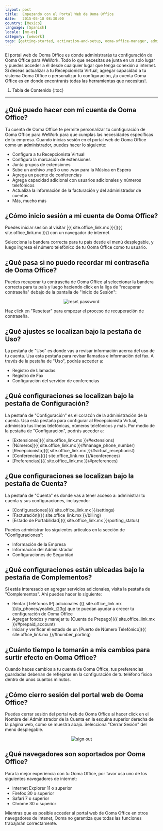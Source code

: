 ```yaml
---
layout: post
title:  Empezando con el Portal Web de Ooma Office
date:   2015-05-18 08:30:00
country: [Mexico]
language: [Spanish]
locale: [mx-es]
category: [wework]
tags: [getting-started, activation-and-setup, ooma-office-manager, admin-features, wework]
---
```


El portal web de Ooma Office es donde administrarás tu configuración de Ooma Office para WeWork. Todo lo que necesitas se junta en un solo lugar y puedes acceder a él desde cualquier lugar que tenga conexión a internet. Si deseas actualizar a tu Recepcionista Virtual, agregar capacidad a tu sistema Ooma Office o personalizar tu configuración, ¡tu cuenta Ooma Office es en donde encontrarás todas las herramientas que necesitas!.

1. Tabla de Contenido
{:toc}
* * *

## ¿Qué puedo hacer con mi cuenta de Ooma Office?

Tu cuenta de Ooma Office te permite personalizar tu configuración de Ooma Office para WeWork para que cumplas las necesidades específicas de tu empresa. Cuando inicias sesión en el portal web de Ooma Office como un administrador, puedes hacer lo siguiente:

* Configura a tu Recepcionista Virtual
* Configura la marcación de extensiones
* Junta grupos de extensiones
* Sube un archivo .mp3 o uno .wav para la Música en Espera
* Agrega un puente de conferencias
* Agrega capacidad adicional con usuarios adicionales y números telefónicos
* Actualiza la información de la facturación y del administrador de cuentas
* Más, mucho más

## ¿Cómo inicio sesión a mi cuenta de Ooma Office?

Puedes iniciar sesión al visitar [{{ site.office_link.mx }}/]({{ site.office_link.mx }}/) con un navegador de internet.

Selecciona la bandera correcta para tu país desde el menú desplegable, y luego ingresa el número telefónico de tu Ooma Office como tu usuario.

## ¿Qué pasa si no puedo recordar mi contraseña de Ooma Office?

Puedes recuperar tu contraseña de Ooma Office al seleccionar la bandera correcta para tu país y luego haciendo click en la liga de "recuperar contraseña" debajo de la pantalla de "Inicio de Sesión":

<p align="center"><img alt="reset password" src="{{ site.baseurl }}/assets/images/ooma_office_wework/login_screen_reset_password.png" /></p>

Haz click en "Resetear" para empezar el proceso de recuperación de contraseña.

## ¿Qué ajustes se localizan bajo la pestaña de Uso?

La pestaña de "Uso" es donde vas a revisar información acerca del uso de tu cuenta. Usa esta pestaña para revisar llamadas e información del fax. A través de la pestaña de "Uso", podrás acceder a:

* Registro de Llamadas
* Registro de Fax
* Configuración del servidor de conferencias

## ¿Qué configuraciones se localizan bajo la pestaña de Configuración?

La pestaña de "Configuración" es el corazón de la administración de la cuenta. Usa esta pestaña para configurar al Recepcionista Virtual, administra tus líneas telefónicas, números telefónicos y más. Por medio de la pestaña de "Configuración", podrás acceder a:

* [Extensiones]({{ site.office_link.mx }}/#extensions)
* [Números]({{ site.office_link.mx }}/#manage_phone_number)
* [Recepcionista]({{ site.office_link.mx }}/#virtual_receptionist)
* [Conferencias]({{ site.office_link.mx }}/#conferences)
* [Preferencias]({{ site.office_link.mx }}/#preferences)

## ¿Que configuraciones se localizan bajo la pestaña de Cuenta?

La pestaña de "Cuenta" es donde vas a tener acceso a: administrar tu cuenta y sus configuraciones, incluyendo:

* [Configuraciones]({{ site.office_link.mx }}/settings)
* [Facturación]({{ site.office_link.mx }}/billing)
* [Estado de Portabilidad]({{ site.office_link.mx }}/porting_status)

Puedes administrar los siguientes artículos en la sección de "Configuraciones":

* Información de la Empresa
* Información del Administrador
* Configuraciones de Seguridad

## ¿Qué configuraciones están ubicadas bajo la pestaña de Complementos?

Si estás interesado en agregar servicios adicionales, visita la pestaña de "Complementos". Ahí puedes hacer lo siguiente:

* Rentar [Teléfonos IP] adicionales ({{ site.office_link.mx }}/ip_phones/yealink_t23g) que te puedan ayudar a crecer tu configuración de Ooma Office
* Agregar fondos y manejar tu [Cuenta de Prepago]({{ site.office_link.mx }}/#prepaid_account)
* Iniciar y verificar el estado de un [Puerto de Número Telefónico]({{ site.office_link.mx }}/#number_porting)

## ¿Cuánto tiempo le tomarán a mis cambios para surtir efecto en Ooma Office?

Cuando haces cambios a tu cuenta de Ooma Office, tus preferencias guardadas deberían de reflejarse en la configuración de tu teléfono físico dentro de unos cuantos minutos.

## ¿Cómo cierro sesión del portal web de Ooma Office?

Puedes cerrar sesión del portal web de Ooma Office al hacer click en el Nombre del Administrador de la Cuenta en la esquina superior derecha de la página web, como se muestra abajo. Selecciona "Cerrar Sesión" del menú desplegable.

<p align="center"><img alt="sign out" src="{{ site.baseurl }}/assets/images/ooma_office_manager/sign_out.png" /></p>

## ¿Qué navegadores son soportados por Ooma Office?

Para la mejor experiencia con tu Ooma Office, por favor usa uno de los siguientes navegadores de internet:

* Internet Explorer 11 o superior
* Firefox 30 o superior
* Safari 7 o superior
* Chrome 30 o superior

Mientras que es posible acceder al portal web de Ooma Office en otros navegadores de intenet, Ooma no garantiza que todas las funciones trabajarán correctamente.